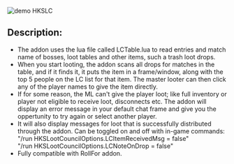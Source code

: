 ![demo HKSLC](https://github.com/user-attachments/assets/e0811328-6bce-4b4c-a8c9-7a36fa99d037)

## Description: ##
- The addon uses the lua file called LCTable.lua to read entries and match name of bosses, loot tables and other items, such a trash loot drops.
- When you start looting, the addon scans all drops for matches in the table, and if it finds it, it puts the item in a frame/window, along with the top 5 people on the LC list for that item. The master looter can then click any of the player names to give the item directly.
- If for some reason, the ML can't give the player loot; like full inventory or player not eligible to receive loot, disconnects etc. The addon will display an error message in your default chat frame and give you the oppertunity to try again or select another player.
- It will also display messages for loot that is successfully distributed through the addon. Can be toggled on and off with in-game commands:
      "/run HKSLootCouncilOptions.LCItemReceivedMsg = false"	
      "/run HKSLootCouncilOptions.LCNoteOnDrop = false"
- Fully compatible with RollFor addon.

